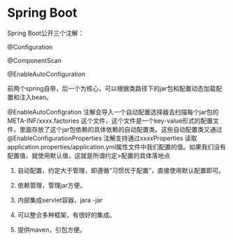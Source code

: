 # Spring Boot

Spring Boot公开三个注解：

@Configuration

@ComponentScan

@EnableAutoConfiguration

前两个spring自带，后一个为核心，可以根据类路径下的jar包和配置动态加载配置和注入bean。

@EnableAutoConfigration 注解会导入一个自动配置选择器去扫描每个jar包的META-INF/xxxx.factories 这个文件，这个文件是一个key-value形式的配置文件，里面存放了这个jar包依赖的具体依赖的自动配置类。这些自动配置类又通过@EnableConfigurationProperties 注解支持通过xxxxProperties 读取application.properties/application.yml属性文件中我们配置的值。如果我们没有配置值，就使用默认值，这就是所谓约定>配置的具体落地点

1. 自动配置，约定大于管理，即遵循“习惯优于配置”，直接使用默认配置即可。

2. 依赖管理，管理jar方便。

3. 内部集成servlet容器，jara -jar
4. 可以整合多种框架，有很好的集成。
5. 提供maven，引包方便。

